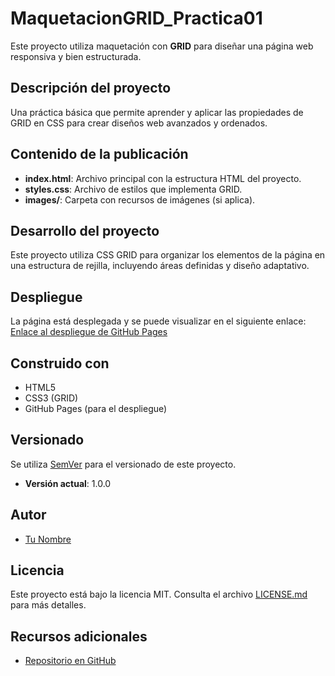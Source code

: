 # MaquetacionGRID_Practica01
Este proyecto utiliza maquetación con **GRID** para diseñar una página web responsiva y bien estructurada.

## Descripción del proyecto
Una práctica básica que permite aprender y aplicar las propiedades de GRID en CSS para crear diseños web avanzados y ordenados.

## Contenido de la publicación
- **index.html**: Archivo principal con la estructura HTML del proyecto.
- **styles.css**: Archivo de estilos que implementa GRID.
- **images/**: Carpeta con recursos de imágenes (si aplica).

## Desarrollo del proyecto
Este proyecto utiliza CSS GRID para organizar los elementos de la página en una estructura de rejilla, incluyendo áreas definidas y diseño adaptativo.

## Despliegue
La página está desplegada y se puede visualizar en el siguiente enlace:  
[Enlace al despliegue de GitHub Pages](URL_DEL_DESPLIEGUE)

## Construido con
- HTML5
- CSS3 (GRID)
- GitHub Pages (para el despliegue)

## Versionado
Se utiliza [SemVer](https://semver.org/) para el versionado de este proyecto.  
- **Versión actual**: 1.0.0

## Autor
- [Tu Nombre](https://github.com/TU_USUARIO)

## Licencia
Este proyecto está bajo la licencia MIT. Consulta el archivo [LICENSE.md](LICENSE.md) para más detalles.

## Recursos adicionales
- [Repositorio en GitHub](URL_DEL_REPOSITORIO)
